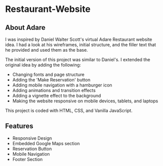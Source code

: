 # Restaurant-Website

## About Adare

I was inspired by Daniel Walter Scott's virtual Adare Restaurant website idea. I had a look at his wireframes, initial structure, and the filler text that he provided and used them as the base.

The initial version of this project was similar to Daniel's. I extended the original idea by adding the following:
- Changing fonts and page structure
- Adding the 'Make Reservation' button
- Adding mobile navigation with a hamburger icon
- Adding animations and transition effects
- Adding a vignette effect to the background
- Making the website responsive on mobile devices, tablets, and laptops

This project is coded with HTML, CSS, and Vanilla JavaScript.

## Features

- Responsive Design
- Embedded Google Maps section
- Reservation Button
- Mobile Navigation
- Footer Section

